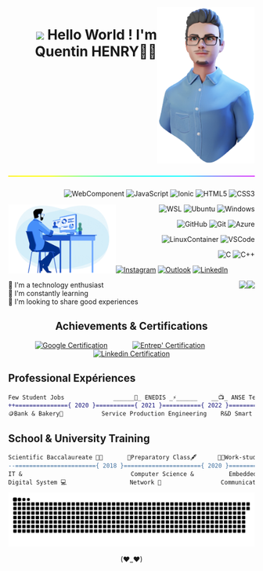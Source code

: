 <img align='right' src='./avatar.png' width='200'>

<div align='right'>

# <img src="https://raw.githubusercontent.com/MartinHeinz/MartinHeinz/master/wave.gif" width='30'> Hello World ! I'm Quentin HENRY👨‍💻</br><img src="https://raw.githubusercontent.com/itstommi/itstommi/main/Rainbow.gif" width='625'>



![WebComponent](
    https://img.shields.io/badge/WebComponent-olivedrab.svg?logo=webcomponents.org&logoColor=white&style=flat-square)
![JavaScript](
    https://img.shields.io/badge/JavaScript-gold.svg?logo=javascript&logoColor=white&style=flat-square) 
![Ionic](
    https://img.shields.io/badge/Ionic-white.svg?logo=Ionic&logoColor=steelblue&style=flat-square)
![HTML5](
    https://img.shields.io/badge/HTML-red.svg?logo=html5&logoColor=white&style=flat-square)
![CSS3](
    https://img.shields.io/badge/CSS-steelblue.svg?logo=css3&logoColor=white&style=flat-square)

<img align='left' src='./gif.gif' width='220'>

![WSL](
    https://img.shields.io/badge/WSL+SSH-white.svg?logo=hyper&logoColor=steelblue&style=flat-square)
![Ubuntu](
    https://img.shields.io/badge/Ubuntu-red.svg?logo=ubuntu&logoColor=white&style=flat-square)
![Windows](
    https://img.shields.io/badge/Windows-steelblue.svg?logo=windows&logoColor=white&style=flat-square)

![GitHub](
    https://img.shields.io/badge/GitHub-white.svg?logo=github&logoColor=steelblue&style=flat-square)
![Git](
    https://img.shields.io/badge/Git-red.svg?logo=git&logoColor=white&style=flat-square)
![Azure](
    https://img.shields.io/badge/DevOps-steelblue.svg?logo=microsoftazure&logoColor=white&style=flat-square)

![LinuxContainer](
    https://img.shields.io/badge/LXD-red.svg?logo=linuxcontainers&logoColor=white&style=flat-square)
![VSCode](
    https://img.shields.io/badge/Code-steelblue.svg?logo=visualstudiocode&logoColor=white&style=flat-square)
    

![C](
    https://img.shields.io/badge/C-white.svg?logo=c&logoColor=steelblue&style=flat-square)
![C++](
    https://img.shields.io/badge/C++-steelblue.svg?logo=c%2B%2B&logoColor=white&style=flat-square)

</div>

[![Instagram](https://img.shields.io/badge/Instagram-%23E4405F.svg?logo=Instagram&logoColor=white&style=flat)](https://www.instagram.com/_qentah)
[![Outlook](https://img.shields.io/badge/Mail-0078D4?logo=microsoft-outlook&logoColor=white&style=flat)](mailto:henryq.pro@outlook.fr)
[![LinkedIn](https://img.shields.io/badge/LinkedIn-steelblue.svg?logo=linkedin&logoColor=white&style=flat)](https://www.linkedin.com/in/qentah)

<img align='right' src='https://img.shields.io/badge/French-Natif-steelblue.svg'>
<img align='right' src='https://img.shields.io/badge/English-B2-red.svg'>


<div>
👀 I'm a technology enthusiast</br>
🌱 I'm constantly learning</br>
💞️ I'm looking to share good experiences</br>
</div>

<div align='center'>

## Achievements & Certifications

[<img src="https://cdn-icons.flaticon.com/png/512/2504/premium/2504914.png?token=exp=1646756303~hmac=e610f67f17ece5633fd2e34e965ca881" alt="Google Certification" height="35"/>](https://1drv.ms/b/s!Ake3GJH9fYGlgb8BgIbDc4B2XF9TRg?e=7AaM2L)            
[<img src="https://i.ytimg.com/vi/iwK0FZdgx9k/maxresdefault.jpg" alt="Entrep' Certification" height="35"/>](https://1drv.ms/b/s!Ake3GJH9fYGlgb59t1b5KA9t4yo9uw?e=GPbmuW)            
[<img src="https://cdn-icons.flaticon.com/png/512/2504/premium/2504923.png?token=exp=1646756505~hmac=ca1bc184f97826c8ed0c6685f64a851f" alt="Linkedin Certification" height="35"/>](https://1drv.ms/b/s!Ake3GJH9fYGlgb8BgIbDc4B2XF9TRg?e=7AaM2L)

</div>

## Professional Expériences
```diff                       
Few Student Jobs              ______🍃_ ENEDIS _⚡______    __📺_ ANSE Technology _🤳___
++==============={ 2020 }==========={ 2021 }==========={ 2022 }===========- - -{ 2023 }- - - - - - -{ Future }
🪙Bank & Bakery🥖           Service Production Engineering    R&D Smart TV project
```
## School & University Training
```diff                            
Scientific Baccalaureate 👨‍🎓       📜Preparatory Class🖋️      👨‍💻Work-study Engineer👨‍🏫
--======================={ 2018 }======================{ 2020 }===========- - -{ 2023 }- - - - - - -{ Future }
IT &                               Computer Science &          Embedded & 
Digital System 💻                  Network 📶                 Communicating System 📻
```

<img src="./snake.svg" />


<p align="center">(♥_♥)</p>

